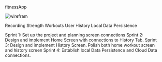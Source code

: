 fitnessApp




![wirefram](https://github.com/Dragothief/fitnessApp/assets/13042582/bf53e234-c68a-4dd5-8574-34e6a5d4d7d0)

Recording Strength Workouts
User History
Local Data Persistence

Sprint 1: Set up the project and planning screen connections
Sprint 2: Design and implement Home Screen with connections to History Tab. 
Sprint 3: Design and implement History Screen. Polish both home workout screen and history screen
Sprint 4: Establish local Data Persistence and Cloud Data connections. 

